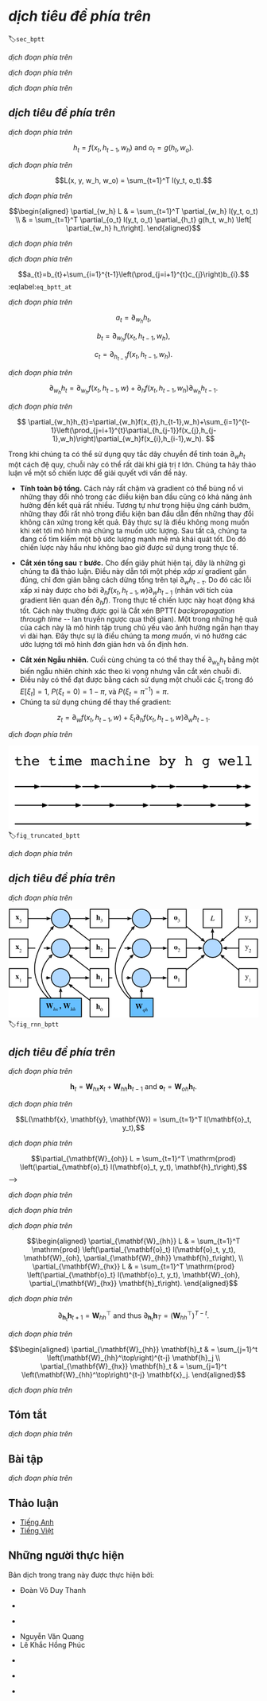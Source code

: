<!-- ===================== Bắt đầu dịch Phần 1 ==================== -->
<!-- ========================================= REVISE PHẦN 1 - BẮT ĐẦU =================================== -->

<!--
# Backpropagation Through Time
-->

# *dịch tiêu đề phía trên*
:label:`sec_bptt`

<!--
So far we repeatedly alluded to things like *exploding gradients*, *vanishing gradients*, *truncating backprop*, and the need to *detach the computational graph*.
For instance, in the previous section we invoked `s.detach()` on the sequence.
None of this was really fully explained, in the interest of being able to build a model quickly and to see how it works.
In this section we will delve a bit more deeply into the details of backpropagation for sequence models and why (and how) the math works.
For a more detailed discussion about randomization and backpropagation also see the paper by :cite:`Tallec.Ollivier.2017`.
-->

*dịch đoạn phía trên*

<!--
We encountered some of the effects of gradient explosion when we first implemented recurrent neural networks (:numref:`sec_rnn_scratch`).
In particular, if you solved the problems in the problem set, you would have seen that gradient clipping is vital to ensure proper convergence.
To provide a better understanding of this issue, this section will review how gradients are computed for sequence models.
Note that there is nothing conceptually new in how it works.
After all, we are still merely applying the chain rule to compute gradients.
Nonetheless, it is worth while reviewing backpropagation (:numref:`sec_backprop`) again.
-->

*dịch đoạn phía trên*

<!--
Forward propagation in a recurrent neural network is relatively straightforward.
*Backpropagation through time* is actually a specific application of back propagation in recurrent neural networks.
It requires us to expand the recurrent neural network one timestep at a time to obtain the dependencies between model variables and parameters.
Then, based on the chain rule, we apply backpropagation to compute and store gradients.
Since sequences can be rather long, the dependency can be rather lengthy.
For instance, for a sequence of 1000 characters, the first symbol could potentially have significant influence on the symbol at position 1000.
This is not really computationally feasible (it takes too long and requires too much memory) and it requires over 1000 matrix-vector products before we would arrive at that very elusive gradient.
This is a process fraught with computational and statistical uncertainty.
In the following we will elucidate what happens and how to address this in practice.
-->

*dịch đoạn phía trên*

<!-- ===================== Kết thúc dịch Phần 1 ===================== -->

<!-- ===================== Bắt đầu dịch Phần 2 ===================== -->

<!--
## A Simplified Recurrent Network
-->

## *dịch tiêu đề phía trên*

<!--
We start with a simplified model of how an RNN works.
This model ignores details about the specifics of the hidden state and how it is updated.
These details are immaterial to the analysis and would only serve to clutter the notation, but make it look more intimidating.
In this simplified model, we denote $h_t$ as the hidden state, $x_t$ as the input, and $o_t$ as the output at timestep $t$.
In addition, $w_h$ and $w_o$ indicate the weights of hidden states and the output layer, respectively.
As a result, the hidden states and outputs at each timesteps can be explained as
-->

*dịch đoạn phía trên*

$$h_t = f(x_t, h_{t-1}, w_h) \text{ and } o_t = g(h_t, w_o).$$


<!--
Hence, we have a chain of values $\{\ldots, (h_{t-1}, x_{t-1}, o_{t-1}), (h_{t}, x_{t}, o_t), \ldots\}$ that depend on each other via recursive computation.
The forward pass is fairly straightforward.
All we need is to loop through the $(x_t, h_t, o_t)$ triples one step at a time.
The discrepancy between outputs $o_t$ and the desired targets $y_t$ is then evaluated by an objective function as
-->

*dịch đoạn phía trên*

$$L(x, y, w_h, w_o) = \sum_{t=1}^T l(y_t, o_t).$$


<!--
For backpropagation, matters are a bit more tricky, especially when we compute the gradients with regard to the parameters $w_h$ of the objective function $L$.
To be specific, by the chain rule,
-->

*dịch đoạn phía trên*


$$\begin{aligned}
\partial_{w_h} L & = \sum_{t=1}^T \partial_{w_h} l(y_t, o_t) \\
	& = \sum_{t=1}^T \partial_{o_t} l(y_t, o_t) \partial_{h_t} g(h_t, w_h) \left[ \partial_{w_h} h_t\right].
\end{aligned}$$

<!--
The first and the second part of the derivative is easy to compute.
The third part $\partial_{w_h} h_t$ is where things get tricky, since we need to compute the effect of the parameters on $h_t$.
-->

*dịch đoạn phía trên*


<!--
To derive the above gradient, assume that we have three sequences $\{a_{t}\},\{b_{t}\},\{c_{t}\}$ satisfying $a_{0}=0, a_{1}=b_{1}$, and $a_{t}=b_{t}+c_{t}a_{t-1}$ for $t=1, 2,\ldots$.
Then for $t\geq 1$, it is easy to show
-->

*dịch đoạn phía trên*

$$a_{t}=b_{t}+\sum_{i=1}^{t-1}\left(\prod_{j=i+1}^{t}c_{j}\right)b_{i}.$$
:eqlabel:`eq_bptt_at`

<!--
Now let us apply :eqref:`eq_bptt_at` with
-->

*dịch đoạn phía trên*


$$a_t = \partial_{w_h}h_{t},$$

$$b_t = \partial_{w_h}f(x_{t},h_{t-1},w_h), $$

$$c_t = \partial_{h_{t-1}}f(x_{t},h_{t-1},w_h).$$


<!--
Therefore, $a_{t}=b_{t}+c_{t}a_{t-1}$ becomes the following recursion
-->

*dịch đoạn phía trên*

$$
\partial_{w_h}h_{t}=\partial_{w_h}f(x_{t},h_{t-1},w)+\partial_{h}f(x_{t},h_{t-1},w_h)\partial_{w_h}h_{t-1}.
$$

<!--
By :eqref:`eq_bptt_at`, the third part will be
-->

*dịch đoạn phía trên*

$$
\partial_{w_h}h_{t}=\partial_{w_h}f(x_{t},h_{t-1},w_h)+\sum_{i=1}^{t-1}\left(\prod_{j=i+1}^{t}\partial_{h_{j-1}}f(x_{j},h_{j-1},w_h)\right)\partial_{w_h}f(x_{i},h_{i-1},w_h).
$$

<!-- ===================== Kết thúc dịch Phần 2 ===================== -->

<!-- ===================== Bắt đầu dịch Phần 3 ===================== -->

<!--
While we can use the chain rule to compute $\partial_w h_t$ recursively, this chain can get very long whenever $t$ is large.
Let us discuss a number of strategies for dealing with this problem.
-->

Trong khi chúng ta có thể sử dụng quy tắc dây chuyền để tính toán $\partial_w h_t$ một cách đệ quy, chuỗi này có thể rất dài khi giá trị $t$ lớn.
Chúng ta hãy thảo luận về một số chiến lược để giải quyết với vấn đề này.

<!--
* **Compute the full sum.**
This is very slow and gradients can blow up, since subtle changes in the initial conditions can potentially affect the outcome a lot.
That is, we could see things similar to the butterfly effect where minimal changes in the initial conditions lead to disproportionate changes in the outcome.
This is actually quite undesirable in terms of the model that we want to estimate.
After all, we are looking for robust estimators that generalize well.
Hence this strategy is almost never used in practice.
-->

* **Tính toàn bộ tổng.**
Cách này rất chậm và gradient có thể bùng nổ vì những thay đổi nhỏ trong các điều kiện ban đầu cũng có khả năng ảnh hưởng đến kết quả rất nhiều.
Tương tự như trong hiệu ứng cánh bướm, những thay đổi rất nhỏ trong điều kiện ban đầu dẫn đến những thay đổi không cân xứng trong kết quả.
Đây thực sự là điều không mong muốn khi xét tới mô hình mà chúng ta muốn ước lượng.
Sau tất cả, chúng ta đang cố tìm kiếm một bộ ước lượng mạnh mẽ mà khái quát tốt.
Do đó chiến lược này hầu như không bao giờ được sử dụng trong thực tế.

<!--
* **Truncate the sum after** $\tau$ **steps.**
This is what we have been discussing so far.
This leads to an *approximation* of the true gradient, simply by terminating the sum above at $\partial_w h_{t-\tau}$.
The approximation error is thus given by $\partial_h f(x_t, h_{t-1}, w) \partial_w h_{t-1}$ (multiplied by a product of  gradients involving $\partial_h f$).
In practice this works quite well.
It is what is commonly referred to as truncated BPTT (backpropgation through time).
One of the consequences of this is that the model focuses primarily on short-term influence rather than long-term consequences.
This is actually *desirable*, since it biases the estimate towards simpler and more stable models.
-->

* **Cắt xén tổng sau** $\tau$ **bước.**
Cho đến giây phút hiện tại, đây là những gì chúng ta đã thảo luận.
Điều này dẫn tới một phép *xấp xỉ* gradient gần đúng, chỉ đơn giản bằng cách dừng tổng trên tại $\partial_w h_{t-\tau}$.
Do đó các lỗi xấp xỉ này được cho bởi $\partial_h f(x_t, h_{t-1}, w) \partial_w h_{t-1}$ (nhân với tích của gradient liên quan đến $\partial_h f$).
Trong thực tế chiến lược này hoạt động khá tốt.
Cách này thường được gọi là Cắt xén BPTT( *backpropagation through time* -- lan truyền ngược qua thời gian).
Một trong những hệ quả của cách này là mô hình tập trung chủ yếu vào ảnh hưởng ngắn hạn thay vì dài hạn.
Đây thực sự là điều chúng ta *mong muốn*, vì nó hướng các ước lượng tới mô hình đơn giản hơn và ổn định hơn.

<!--
* **Randomized Truncation.** Last we can replace $\partial_{w_h} h_t$ by a random variable which is correct in expectation but which truncates the sequence.
* This is achieved by using a sequence of $\xi_t$ where $E[\xi_t] = 1$ and $P(\xi_t = 0) = 1-\pi$ and furthermore $P(\xi_t = \pi^{-1}) = \pi$.
* We use this to replace the gradient:
-->

* **Cắt xén Ngẫu nhiên.** Cuối cùng chúng ta có thể thay thế $\partial_{w_h} h_t$ bằng một biến ngẫu nhiên chính xác theo kì vọng nhưng vẫn cắt xén chuỗi đi.
* Điều này có thể đạt được bằng cách sử dụng một chuỗi các $\xi_t$ trong đó $E[\xi_t] = 1$, $P(\xi_t = 0) = 1-\pi$, và $P(\xi_t = \pi^{-1}) = \pi$.
* Chúng ta sử dụng chúng để thay thế gradient:

$$z_t  = \partial_w f(x_t, h_{t-1}, w) + \xi_t \partial_h f(x_t, h_{t-1}, w) \partial_w h_{t-1}.$$

<!-- ===================== Kết thúc dịch Phần 3 ===================== -->

<!-- ===================== Bắt đầu dịch Phần 4 ===================== -->

<!--
It follows from the definition of $\xi_t$ that $E[z_t] = \partial_w h_t$.
Whenever $\xi_t = 0$ the expansion terminates at that point.
This leads to a weighted sum of sequences of varying lengths where long sequences are rare but appropriately overweighted.
:cite:`Tallec.Ollivier.2017` proposed this in their paper.
Unfortunately, while appealing in theory, the model does not work much better than simple truncation, most likely due to a number of factors.
First, the effect of an observation after a number of backpropagation steps into the past is quite sufficient to capture dependencies in practice.
Second, the increased variance counteracts the fact that the gradient is more accurate.
Third, we actually *want* models that have only a short range of interaction.
Hence, BPTT has a slight regularizing effect which can be desirable.
-->

*dịch đoạn phía trên*

<!--
![From top to bottom: randomized BPTT, regularly truncated BPTT and full BPTT](../img/truncated-bptt.svg)
-->

![*dịch chú thích ảnh phía trên*](../img/truncated-bptt.svg)
:label:`fig_truncated_bptt`


<!--
:numref:`fig_truncated_bptt` illustrates the three cases when analyzing the first few words of *The Time Machine*:
* The first row is the randomized truncation which partitions the text into segments of varying length.
* The second row is the regular truncated BPTT which breaks it into sequences of the same length.
* The third row is the full BPTT that leads to a computationally infeasible expression.
-->

*dịch đoạn phía trên*

<!-- ========================================= REVISE PHẦN 1 - KẾT THÚC ===================================-->

<!-- ========================================= REVISE PHẦN 2 - BẮT ĐẦU ===================================-->

<!--
## The Computational Graph
-->

## *dịch tiêu đề phía trên*

<!--
In order to visualize the dependencies between model variables and parameters during computation in a recurrent neural network, 
we can draw a computational graph for the model, as shown in :numref:`fig_rnn_bptt`.
For example, the computation of the hidden states of timestep 3, $\mathbf{h}_3$, depends on the model parameters $\mathbf{W}_{hx}$ and $\mathbf{W}_{hh}$, 
the hidden state of the last timestep $\mathbf{h}_2$, and the input of the current timestep $\mathbf{x}_3$.
-->

*dịch đoạn phía trên*

<!--
![ Computational dependencies for a recurrent neural network model with three timesteps. Boxes represent variables (not shaded) or parameters (shaded) and circles represent operators. ](../img/rnn-bptt.svg)
-->

![*dịch chú thích ảnh phía trên*](../img/rnn-bptt.svg)
:label:`fig_rnn_bptt`

<!-- ===================== Kết thúc dịch Phần 4 ===================== -->

<!-- ===================== Bắt đầu dịch Phần 5 ===================== -->

<!--
## BPTT in Detail
-->

## *dịch tiêu đề phía trên*

<!--
After discussing the general principle, let us discuss BPTT in detail.
By decomposing $\mathbf{W}$ into different sets of weight matrices ($\mathbf{W}_{hx}, \mathbf{W}_{hh}$ and $\mathbf{W}_{oh}$), 
we will get a simple linear latent variable model:
-->

*dịch đoạn phía trên*

$$\mathbf{h}_t = \mathbf{W}_{hx} \mathbf{x}_t + \mathbf{W}_{hh} \mathbf{h}_{t-1} \text{ and }
\mathbf{o}_t = \mathbf{W}_{oh} \mathbf{h}_t.$$

<!--
Following the discussion in :numref:`sec_backprop`, we compute the gradients $\frac{\partial L}{\partial \mathbf{W}_{hx}}$, 
$\frac{\partial L}{\partial \mathbf{W}_{hh}}$, $\frac{\partial L}{\partial \mathbf{W}_{oh}}$ for
-->

*dịch đoạn phía trên*

$$L(\mathbf{x}, \mathbf{y}, \mathbf{W}) = \sum_{t=1}^T l(\mathbf{o}_t, y_t),$$

<!--
where $l(\cdot)$ denotes the chosen loss function.
Taking the derivatives with respect to $W_{oh}$ is fairly straightforward and we obtain
-->

*dịch đoạn phía trên*

$$\partial_{\mathbf{W}_{oh}} L = \sum_{t=1}^T \mathrm{prod}
\left(\partial_{\mathbf{o}_t} l(\mathbf{o}_t, y_t), \mathbf{h}_t\right),$$
-->

*dịch đoạn phía trên*

<!--
where $\mathrm{prod} (\cdot)$ indicates the product of two or more matrices.
-->

*dịch đoạn phía trên*

<!--
The dependency on $\mathbf{W}_{hx}$ and $\mathbf{W}_{hh}$ is a bit more tricky since it involves a chain of derivatives.
We begin with
-->

*dịch đoạn phía trên*


$$\begin{aligned}
\partial_{\mathbf{W}_{hh}} L & = \sum_{t=1}^T \mathrm{prod}
\left(\partial_{\mathbf{o}_t} l(\mathbf{o}_t, y_t), \mathbf{W}_{oh}, \partial_{\mathbf{W}_{hh}} \mathbf{h}_t\right), \\
\partial_{\mathbf{W}_{hx}} L & = \sum_{t=1}^T \mathrm{prod}
\left(\partial_{\mathbf{o}_t} l(\mathbf{o}_t, y_t), \mathbf{W}_{oh}, \partial_{\mathbf{W}_{hx}} \mathbf{h}_t\right).
\end{aligned}$$


<!--
After all, hidden states depend on each other and on past inputs.
The key quantity is how past hidden states affect future hidden states.
-->

*dịch đoạn phía trên*

$$\partial_{\mathbf{h}_t} \mathbf{h}_{t+1} = \mathbf{W}_{hh}^\top
\text{ and thus }
\partial_{\mathbf{h}_t} \mathbf{h}_T = \left(\mathbf{W}_{hh}^\top\right)^{T-t}.$$


<!--
Chaining terms together yields
-->

*dịch đoạn phía trên*

$$\begin{aligned}
\partial_{\mathbf{W}_{hh}} \mathbf{h}_t & = \sum_{j=1}^t \left(\mathbf{W}_{hh}^\top\right)^{t-j} \mathbf{h}_j \\
\partial_{\mathbf{W}_{hx}} \mathbf{h}_t & = \sum_{j=1}^t \left(\mathbf{W}_{hh}^\top\right)^{t-j} \mathbf{x}_j.
\end{aligned}$$

<!-- ===================== Kết thúc dịch Phần 5 ===================== -->

<!-- ===================== Bắt đầu dịch Phần 6 ===================== -->


<!--
A number of things follow from this potentially very intimidating expression.
First, it pays to store intermediate results, i.e., powers of $\mathbf{W}_{hh}$ as we work our way through the terms of the loss function $L$.
Second, this simple linear example already exhibits some key problems of long sequence models: it involves potentially very large powers $\mathbf{W}_{hh}^j$.
In it, eigenvalues smaller than $1$ vanish for large $j$ and eigenvalues larger than $1$ diverge.
This is numerically unstable and gives undue importance to potentially irrelevant past detail.
One way to address this is to truncate the sum at a computationally convenient size.
Later on in :numref:`chap_modern_rnn` we will see how more sophisticated sequence models such as LSTMs can alleviate this further.
In practice, this truncation is effected by *detaching* the gradient after a given number of steps.
-->

*dịch đoạn phía trên*

<!--
## Summary
-->

## Tóm tắt

<!--
* Backpropagation through time is merely an application of backprop to sequence models with a hidden state.
* Truncation is needed for computational convenience and numerical stability.
* High powers of matrices can lead to divergent and vanishing eigenvalues. This manifests itself in the form of exploding or vanishing gradients.
* For efficient computation, intermediate values are cached.
-->

*dịch đoạn phía trên*

<!--
## Exercises
-->

## Bài tập

<!--
1. Assume that we have a symmetric matrix $\mathbf{M} \in \mathbb{R}^{n \times n}$ with eigenvalues $\lambda_i$.
Without loss of generality, assume that they are ordered in ascending order $\lambda_i \leq \lambda_{i+1}$.
Show that $\mathbf{M}^k$ has eigenvalues $\lambda_i^k$.
2. Prove that for a random vector $\mathbf{x} \in \mathbb{R}^n$, 
with high probability $\mathbf{M}^k \mathbf{x}$ will be very much aligned with the largest eigenvector $\mathbf{v}_n$ of $\mathbf{M}$.
Formalize this statement.
3. What does the above result mean for gradients in a recurrent neural network?
4. Besides gradient clipping, can you think of any other methods to cope with gradient explosion in recurrent neural networks?
-->

*dịch đoạn phía trên*

<!-- ===================== Kết thúc dịch Phần 6 ===================== -->
<!-- ========================================= REVISE PHẦN 2 - KẾT THÚC ===================================-->

## Thảo luận
* [Tiếng Anh](https://discuss.mxnet.io/t/2366)
* [Tiếng Việt](https://forum.machinelearningcoban.com/c/d2l)

## Những người thực hiện
Bản dịch trong trang này được thực hiện bởi:
<!--
Tác giả của mỗi Pull Request điền tên mình và tên những người review mà bạn thấy
hữu ích vào từng phần tương ứng. Mỗi dòng một tên, bắt đầu bằng dấu `*`.

Lưu ý:
* Nếu reviewer không cung cấp tên, bạn có thể dùng tên tài khoản GitHub của họ
với dấu `@` ở đầu. Ví dụ: @aivivn.

* Tên đầy đủ của các reviewer có thể được tìm thấy tại https://github.com/aivivn/d2l-vn/blob/master/docs/contributors_info.md
-->

* Đoàn Võ Duy Thanh
<!-- Phần 1 -->
*

<!-- Phần 2 -->
*

<!-- Phần 3 -->
* Nguyễn Văn Quang
* Lê Khắc Hồng Phúc

<!-- Phần 4 -->
*

<!-- Phần 5 -->
*

<!-- Phần 6 -->
*
